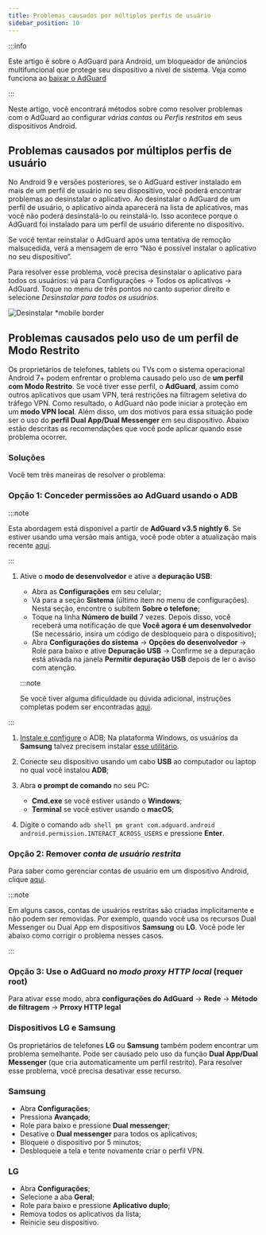 ```yaml
---
title: Problemas causados por múltiplos perfis de usuário
sidebar_position: 10
---
```


:::info

Este artigo é sobre o AdGuard para Android, um bloqueador de anúncios multifuncional que protege seu dispositivo a nível de sistema. Veja como funciona ao [baixar o AdGuard](https://agrd.io/download-kb-adblock)

:::

Neste artigo, você encontrará métodos sobre como resolver problemas com o AdGuard ao configurar *várias contas* ou *Perfis restritos* em seus dispositivos Android.

## Problemas causados por múltiplos perfis de usuário

No Android 9 e versões posteriores, se o AdGuard estiver instalado em mais de um perfil de usuário no seu dispositivo, você poderá encontrar problemas ao desinstalar o aplicativo. Ao desinstalar o AdGuard de um perfil de usuário, o aplicativo ainda aparecerá na lista de aplicativos, mas você não poderá desinstalá-lo ou reinstalá-lo. Isso acontece porque o AdGuard foi instalado para um perfil de usuário diferente no dispositivo.

Se você tentar reinstalar o AdGuard após uma tentativa de remoção malsucedida, verá a mensagem de erro “Não é possível instalar o aplicativo no seu dispositivo”.

Para resolver esse problema, você precisa desinstalar o aplicativo para todos os usuários: vá para Configurações → Todos os aplicativos → AdGuard. Toque no menu de três pontos no canto superior direito e selecione *Desinstalar para todos os usuários*.

![Desinstalar *mobile border](https://cdn.adtidy.org/blog/new/tu49hmultiple_users.png)

## Problemas causados pelo uso de um perfil de Modo Restrito

Os proprietários de telefones, tablets ou TVs com o sistema operacional Android 7+ podem enfrentar o problema causado pelo uso de **um perfil com Modo Restrito**. Se você tiver esse perfil, o **AdGuard**, assim como outros aplicativos que usam VPN, terá restrições na filtragem seletiva do tráfego VPN. Como resultado, o AdGuard não pode iniciar a proteção em um **modo VPN local**. Além disso, um dos motivos para essa situação pode ser o uso do **perfil Dual App/Dual Messenger** em seu dispositivo. Abaixo estão descritas as recomendações que você pode aplicar quando esse problema ocorrer.

### Soluções

Você tem três maneiras de resolver o problema:

### Opção 1: Conceder permissões ao AdGuard usando o ADB

:::note

Esta abordagem está disponível a partir de **AdGuard v3.5 nightly 6**. Se estiver usando uma versão mais antiga, você pode obter a atualização mais recente [aqui](https://adguard.com/adguard-android/overview.html).

:::

1. Ative o **modo de desenvolvedor** e ative a **depuração USB**:

    - Abra as **Configurações** em seu celular;
    - Vá para a seção **Sistema** (último item no menu de configurações). Nesta seção, encontre o subitem **Sobre o telefone**;
    - Toque na linha **Número de build** 7 vezes. Depois disso, você receberá uma notificação de que **Você agora é um desenvolvedor** (Se necessário, insira um código de desbloqueio para o dispositivo);
    - Abra **Configurações do sistema** → **Opções do desenvolvedor** → Role para baixo e ative **Depuração USB** → Confirme se a depuração está ativada na janela **Permitir depuração USB** depois de ler o aviso com atenção.

    :::note

    Se você tiver alguma dificuldade ou dúvida adicional, instruções completas podem ser encontradas [aqui](https://developer.android.com/studio/debug/dev-options).


:::

1. [Instale e configure](https://www.xda-developers.com/install-adb-windows-macos-linux/) o ADB; Na plataforma Windows, os usuários da **Samsung** talvez precisem instalar [esse utilitário](https://developer.samsung.com/mobile/android-usb-driver.html).

1. Conecte seu dispositivo usando um cabo **USB** ao computador ou laptop no qual você instalou **ADB**;

1. Abra **o prompt de comando** no seu PC:

    - **Cmd.exe** se você estiver usando o **Windows**;
    - **Terminal** se você estiver usando o **macOS**;

1. Digite o comando `adb shell pm grant com.adguard.android android.permission.INTERACT_ACROSS_USERS` e pressione **Enter**.

### Opção 2: Remover *conta de usuário restrita*

Para saber como gerenciar contas de usuário em um dispositivo Android, clique [aqui](https://support.google.com/a/answer/6223444?hl=en).

:::note

Em alguns casos, contas de usuários restritas são criadas implicitamente e não podem ser removidas. Por exemplo, quando você usa os recursos Dual Messenger ou Dual App em dispositivos **Samsung** ou **LG**. Você pode ler abaixo como corrigir o problema nesses casos.

:::

### Opção 3: Use o AdGuard no *modo proxy HTTP local* (requer root)

Para ativar esse modo, abra **configurações do AdGuard** → **Rede** → **Método de filtragem** → **Prroxy HTTP legal**

### Dispositivos LG e Samsung

Os proprietários de telefones **LG** ou **Samsung** também podem encontrar um problema semelhante. Pode ser causado pelo uso da função **Dual App/Dual Messenger** (que cria automaticamente um perfil restrito). Para resolver esse problema, você precisa desativar esse recurso.

### Samsung

- Abra **Configurações**;
- Pressiona **Avançado**;
- Role para baixo e pressione **Dual messenger**;
- Desative o **Dual messenger** para todos os aplicativos;
- Bloqueie o dispositivo por 5 minutos;
- Desbloqueie a tela e tente novamente criar o perfil VPN.

### LG

- Abra **Configurações**;
- Selecione a aba **Geral**;
- Role para baixo e pressione **Aplicativo duplo**;
- Remova todos os aplicativos da lista;
- Reinicie seu dispositivo.
